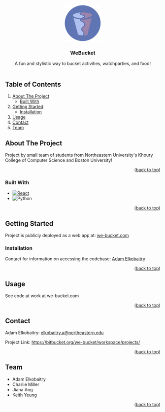<a id="readme-top"></a>

<!-- PROJECT LOGO -->
<br />
<div align="center">
  <div>
    <img src="media/logo.png" alt="Logo" width="120" height="120">
  </div>

<h3 align="center">WeBucket</h3>

  <p align="center">
    A fun and stylistic way to bucket activities, watchparties, and food!
    <br />
    <br />
  </p>
</div>


<!-- TABLE OF CONTENTS -->
## Table of Contents
<ol>
  <li>
    <a href="#about-the-project">About The Project</a>
    <ul>
      <li><a href="#built-with">Built With</a></li>
    </ul>
  </li>
  <li>
    <a href="#getting-started">Getting Started</a>
    <ul>
      <li><a href="#installation">Installation</a></li>
    </ul>
  </li>
  <li><a href="#usage">Usage</a></li>
  <li><a href="#contact">Contact</a></li>
  <li><a href="#team">Team</a></li>
</ol>



<!-- ABOUT THE PROJECT -->
## About The Project

Project by small team of students from Northeastern University's Khoury College of Computer Science and Boston University!

<p align="right">(<a href="#readme-top">back to top</a>)</p>



### Built With

* [![React][React.js]][React-url]
* ![Python][Python-badge]

<p align="right">(<a href="#readme-top">back to top</a>)</p>



<!-- GETTING STARTED -->
## Getting Started

Project is publicly deployed as a web app at: <a href="https://we-bucket.com">we-bucket.com</a>

### Installation

Contact for information on accessing the codebase: <a href="#contact">Adam Elkobaitry</a>

<p align="right">(<a href="#readme-top">back to top</a>)</p>



<!-- USAGE EXAMPLES -->
## Usage

See code at work at we-bucket.com

<p align="right">(<a href="#readme-top">back to top</a>)</p>



<!-- CONTACT -->
## Contact

Adam Elkobaitry: elkobaitry.a@northeastern.edu

Project Link: https://bitbucket.org/we-bucket/workspace/projects/

<p align="right">(<a href="#readme-top">back to top</a>)</p>



<!-- TEAM -->
## Team

* Adam Elkobaitry
* Charlie Miller
* Jiana Ang
* Keith Yeung

<p align="right">(<a href="#readme-top">back to top</a>)</p>



<!-- MARKDOWN LINKS & IMAGES -->
<!-- https://www.markdownguide.org/basic-syntax/#reference-style-links -->
[app-url]:https://bitbucket.org/we-bucket/workspace/projects/
[contributors-shield]: https://img.shields.io/github/contributors/github_username/repo_name.svg?style=for-the-badge
[contributors-url]: https://bitbucket.org/we-bucket/api/addon/com.stiltsoft.stash.graphs/graphs-repo-page#!graph=contributors&from=2024-05-05&to=2024-08-05
[React.js]: https://img.shields.io/badge/React-20232A?style=for-the-badge&logo=react&logoColor=61DAFB
[React-url]: https://reactjs.org/ 
[Python-badge]:https://img.shields.io/badge/python-3670A0?style=for-the-badge&logo=python&logoColor=ffdd54
